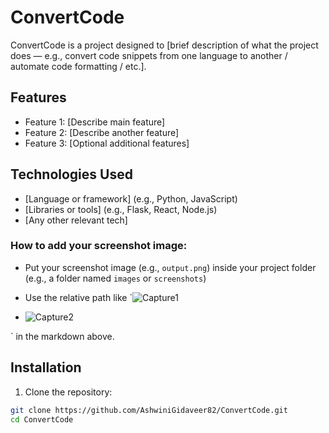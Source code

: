 # ConvertCode

ConvertCode is a project designed to [brief description of what the project does — e.g., convert code snippets from one language to another / automate code formatting / etc.].

## Features

- Feature 1: [Describe main feature]
- Feature 2: [Describe another feature]
- Feature 3: [Optional additional features]

## Technologies Used

- [Language or framework] (e.g., Python, JavaScript)
- [Libraries or tools] (e.g., Flask, React, Node.js)
- [Any other relevant tech]

### How to add your screenshot image:
- Put your screenshot image (e.g., `output.png`) inside your project folder (e.g., a folder named `images` or `screenshots`)
- Use the relative path like `![Capture1](https://github.com/user-attachments/assets/db8ea0a6-6ca2-4909-98ec-fcda96a71929)

- ![Capture2](https://github.com/user-attachments/assets/8409d7cb-8fef-457f-8dc3-87ed9af78aaa)

` in the markdown above.


## Installation

1. Clone the repository:

```bash
git clone https://github.com/AshwiniGidaveer82/ConvertCode.git
cd ConvertCode
